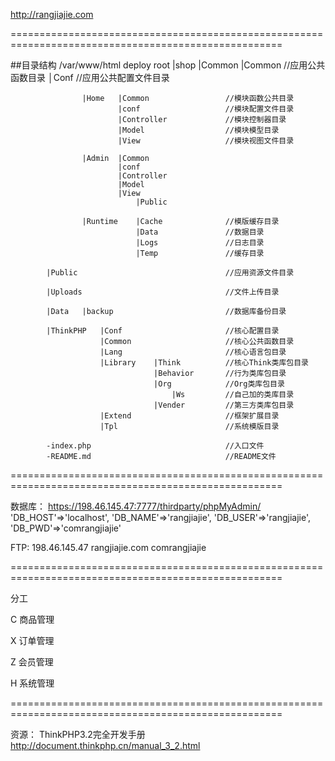 http://rangjiajie.com

=====================================================================================================

##目录结构 /var/www/html
deploy root
            |shop   |Common |Common                 //应用公共函数目录
                            │Conf                   //应用公共配置文件目录

                    |Home   |Common                 //模块函数公共目录
                            |conf                   //模块配置文件目录
                            |Controller             //模块控制器目录
                            |Model                  //模块模型目录
                            |View                   //模块视图文件目录

                    |Admin  |Common                 
                            |conf
                            |Controller
                            |Model
                            |View
                                |Public

                    |Runtime    |Cache              //模版缓存目录
                                |Data               //数据目录
                                |Logs               //日志目录
                                |Temp               //缓存目录

            |Public                                 //应用资源文件目录

            |Uploads                                //文件上传目录

            |Data   |backup                         //数据库备份目录

            |ThinkPHP   |Conf                       //核心配置目录
                        |Common                     //核心公共函数目录
                        |Lang                       //核心语言包目录
                        |Library    |Think          //核心Think类库包目录
                                    |Behavior       //行为类库包目录
                                    |Org            //Org类库包目录
                                        |Ws         //自己加的类库目录
                                    |Vender         //第三方类库包目录
                        |Extend                     //框架扩展目录
                        |Tpl                        //系统模版目录

            -index.php                              //入口文件
            -README.md                              //README文件

=====================================================================================================

数据库：
https://198.46.145.47:7777/thirdparty/phpMyAdmin/ 
    'DB_HOST'=>'localhost',
    'DB_NAME'=>'rangjiajie',
    'DB_USER'=>'rangjiajie',
    'DB_PWD'=>'comrangjiajie'

FTP:
198.46.145.47  rangjiajie.com   comrangjiajie

=====================================================================================================

分工

C 商品管理

X 订单管理

Z 会员管理

H 系统管理

=====================================================================================================

资源：
ThinkPHP3.2完全开发手册  http://document.thinkphp.cn/manual_3_2.html

